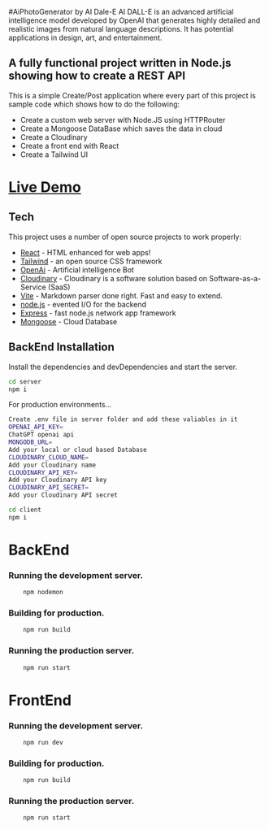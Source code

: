 
#AiPhotoGenerator by AI Dale-E
AI DALL-E is an advanced artificial intelligence model developed by OpenAI that generates highly detailed and realistic images from natural language descriptions. It has potential applications in design, art, and entertainment.
## A fully functional project written in Node.js showing how to create a REST API

This is a simple Create/Post application where every part of this project is sample code which shows how to do the following:

* Create a custom web server with Node.JS using HTTPRouter
* Create a Mongoose DataBase which saves the data in cloud 
* Create a Cloudinary 
* Create a front end with React 
* Create a Tailwind UI
# [Live Demo]

## Tech

This project uses a number of open source projects to work properly:

- [React] - HTML enhanced for web apps!
- [Tailwind] - an open source CSS framework
- [OpenAi] - Artificial intelligence Bot
- [Cloudinary] - Cloudinary is a software solution based on Software-as-a-Service (SaaS)
- [Vite] - Markdown parser done right. Fast and easy to extend.
- [node.js] - evented I/O for the backend
- [Express] - fast node.js network app framework 
- [Mongoose] - Cloud Database
## BackEnd Installation
Install the dependencies and devDependencies and start the server.

```sh
cd server 
npm i
```

For production environments...

```sh
Create .env file in server folder and add these valiables in it
OPENAI_API_KEY=
ChatGPT openai api
MONGODB_URL=
Add your local or cloud based Database
CLOUDINARY_CLOUD_NAME=
Add your Cloudinary name
CLOUDINARY_API_KEY=
Add your Cloudinary API key
CLOUDINARY_API_SECRET=
Add your Cloudinary API secret  
```

```sh
cd client  
npm i
```
# BackEnd
### Running the development server.

```bash
    npm nodemon
```

### Building for production.

```bash
    npm run build
```

### Running the production server.

```bash
    npm run start
```

# FrontEnd
### Running the development server.

```bash
    npm run dev
```

### Building for production.

```bash
    npm run build
```

### Running the production server.

```bash
    npm run start
```
[//]: # (These are reference links used in the body of this note and get stripped out when the markdown processor does its job. There is no need to format nicely because it shouldn't be seen. Thanks SO - http://stackoverflow.com/questions/4823468/store-comments-in-markdown-syntax)

[Vite]: <https://vitejs.dev/>
   [Cloudinary]: <https://cloudinary.com/>
   [node.js]: <http://nodejs.org>
   [jQuery]: <http://jquery.com>
   [express]: <http://expressjs.com>
   [React]: <https://react.dev/>
   [Mongoose]: <https://www.mongodb.com/atlas/database>
   [OpenAI]: <https://platform.openai.com/docs/guides/chat>
   [Tailwind]: <https://tailwindcss.com/>
   [Live Demo]: <https://aiphotosgenerator.netlify.app/>
